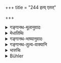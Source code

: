 +++
title = "244 इत्य् एतत्"

+++

<details><summary>गङ्गानथ-मूलानुवादः</summary>

The gods, discerning that the holy origin of all this lies in austerity, thus proclaim the magnificence of Austerity.—(244)
</details>

<details><summary>मेधातिथिः</summary>

तपःस्तुत्युपसंहरः । **यद् एतत् तपसो महाभाग्यं** महाफलत्वम् उक्तं **तद् देवाः प्रचक्षते**, न केवलं मनुष्या एव । **सर्वस्यास्ये**ति जगन्निदर्शयति । कृत्स्नस्य जगतः **पुण्यम् उद्भवं** शुभजन्म **तपसः** सकाशात् **पश्यन्तः** ॥ ११.२४४ ॥
</details>

<details><summary>गङ्गानथ-भाष्यानुवादः</summary>

This sums up the praise of Austerity.

The ‘*magnificence*’—great efficiency—of Austerity that has been here described, is proclaimed by the gods, not only by men.

‘*All this*’—refers to the world. The ‘*holy origin*’ of the whole world, they discern in Austerity.—(244)
</details>

<details><summary>गङ्गानथ-तुल्य-वाक्यानि</summary>

**(verses 11.234-244)  
**

See Comparative notes for [Verse
11.234].
</details>

<details><summary>भारुचिः</summary>

"तपोमूलम् इदं सर्वम्" इत्य् एतस्मात् श्लोकात् प्रभृति यावद् अयं श्लोक इयत्य् अत्र या स्तुतिः सा प्रकाशप्रायश्चित्ततपसः । अथ वा "अनाविष्कृतपापस् तु" इत्य् अतः प्रभृति रहस्यप्रायश्चित्तप्रकरणसामर्थ्यात् तत्तपःस्तुतिः, अविरोधाद् उभयोर् वा । अथ वा तपःस्थितानाम् अप्रत्ययाकुशलकर्मनाशाय तपःस्तुतिर् इति ॥ ११.२४२ ॥
</details>

<details><summary>Bühler</summary>

245	The gods, discerning that the holy origin of this whole (world) is from austerity, have thus proclaimed the incomparable power of austerity.
</details>
